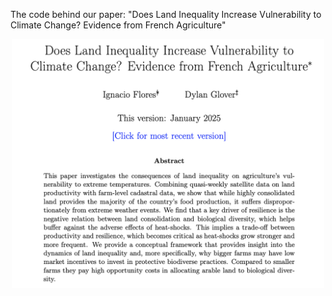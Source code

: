 The code behind our paper: "Does Land Inequality Increase Vulnerability to
Climate Change? Evidence from French Agriculture"

<div align="center">
<img src="screenshot.png" width="500" />  
</div>

